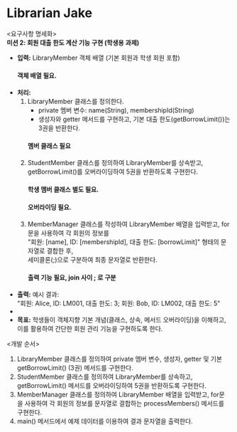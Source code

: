 # Librarian Jake

<요구사항 명세화>  
**미션 2: 회원 대출 한도 계산 기능 구현 (학생용 과제)**
- **입력:** LibraryMember 객체 배열 (기본 회원과 학생 회원 포함)
    #### 객체 배열 필요.
- **처리:**
    1. LibraryMember 클래스를 정의한다.
        - private 멤버 변수: name(String), membershipId(String)
        - 생성자와 getter 메서드를 구현하고, 기본 대출 한도(getBorrowLimit())는 3권을 반환한다.
        #### 멤버 클래스 필요
    2. StudentMember 클래스를 정의하여 LibraryMember를 상속받고, getBorrowLimit()를 오버라이딩하여 5권을 반환하도록 구현한다.
        #### 학생 멤버 클래스 별도 필요.
        #### 오버라이딩 필요.
    3. MemberManager 클래스를 작성하여 LibraryMember 배열을 입력받고, for문을 사용하여 각 회원의 정보를  
       "회원: [name], ID: [membershipId], 대출 한도: [borrowLimit]" 형태의 문자열로 결합한 후,  
       세미콜론(;)으로 구분하여 최종 문자열로 반환한다.
        #### 출력 기능 필요, join 사이 ; 로 구분
- **출력:** 예시 결과:  
  "회원: Alice, ID: LM001, 대출 한도: 3; 회원: Bob, ID: LM002, 대출 한도: 5"
- 
- **목표:** 학생들이 객체지향 기본 개념(클래스, 상속, 메서드 오버라이딩)을 이해하고, 이를 활용하여 간단한 회원 관리 기능을 구현하도록 한다.

<개발 순서>
1. LibraryMember 클래스를 정의하여 private 멤버 변수, 생성자, getter 및 기본 getBorrowLimit() (3권) 메서드를 구현한다.
2. StudentMember 클래스를 정의하여 LibraryMember를 상속하고, getBorrowLimit() 메서드를 오버라이딩하여 5권을 반환하도록 구현한다.
3. MemberManager 클래스를 정의하여 LibraryMember 배열을 입력받고, for문을 사용하여 각 회원의 정보를 문자열로 결합하는 processMembers() 메서드를 구현한다.
4. main() 메서드에서 예제 데이터를 이용하여 결과 문자열을 출력한다.
